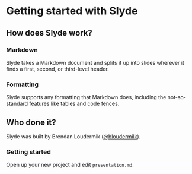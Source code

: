 # Getting started with Slyde

## How does Slyde work?

### Markdown

Slyde takes a Markdown document and splits it up into slides wherever it finds a
first, second, or third-level header.

### Formatting

Slyde supports any formatting that Markdown does, including the
not-so-standard features like tables and code fences.

## Who done it?

Slyde was built by Brendan Loudermik ([@bloudermilk][bloudermilk]).

[bloudermilk]: http://bloudermilk.com/

### Getting started

Open up your new project and edit `presentation.md`.
